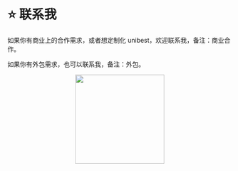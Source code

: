 # ⭐ 联系我

如果你有商业上的合作需求，或者想定制化 unibest，欢迎联系我，备注：商业合作。

如果你有外包需求，也可以联系我，备注：外包。

<p style="text-align: center;">
<img width=200px src="https://oss.laf.run/ukw0y1-site/wx-me.jpg">
</p>
